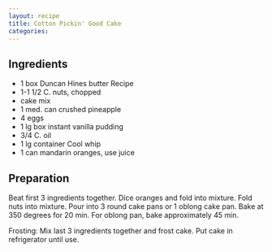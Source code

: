 ```yaml
---
layout: recipe
title: Cotton Pickin' Good Cake
categories:
---
```


## Ingredients

- 1 box Duncan Hines butter Recipe
- 1-1 1/2 C.  nuts, chopped
- cake mix
- 1 med. can crushed pineapple
- 4 eggs
- 1 lg box instant vanilla pudding
- 3/4 C. oil
- 1 lg container Cool whip
- 1 can mandarin oranges, use juice

## Preparation

Beat first 3 ingredients together.  Dice oranges and fold into mixture.  Fold nuts into mixture.  Pour into 3 round cake pans or 1 oblong cake pan.  Bake at 350 degrees for 20 min. For oblong pan, bake approximately 45 min.Frosting:  Mix last 3 ingredients together and frost cake.  Put cake in refrigerator until use.